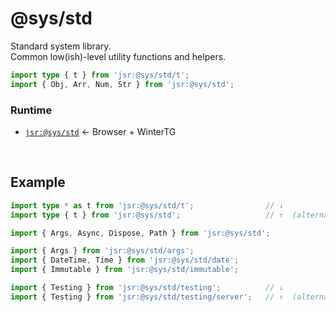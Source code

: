 # @sys/std
Standard system library.  
Common low(ish)-level utility functions and helpers.

```ts
import type { t } from 'jsr:@sys/std/t';
import { Obj, Arr, Num, Str } from 'jsr:@sys/std';
```


### Runtime

- [`jsr:@sys/std`](https://jsr.io/@sys/std) ← Browser + WinterTG



<p>&nbsp;<p>


## Example

```ts
import type * as t from 'jsr:@sys/std/t';                // ↓
import type { t } from 'jsr:@sys/std';                   // ↑  (alternative)

import { Args, Async, Dispose, Path } from 'jsr:@sys/std';

import { Args } from 'jsr:@sys/std/args';
import { DateTime, Time } from 'jsr:@sys/std/date';
import { Immutable } from 'jsr:@sys/std/immutable';

import { Testing } from 'jsr:@sys/std/testing';          // ↓
import { Testing } from 'jsr:@sys/std/testing/server';   // ↑  (alternative)
```
